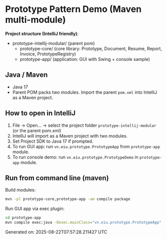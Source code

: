 # Prototype Pattern Demo (Maven multi-module)

**Project structure (IntelliJ friendly)**:
- prototype-intellij-modular/ (parent pom)
  - prototype-core/ (core library: Prototype, Document, Resume, Report, Invoice, PrototypeRegistry)
  - prototype-app/ (application: GUI with Swing + console sample)

## Java / Maven
- Java 17
- Parent POM packs two modules. Import the parent `pom.xml` into IntelliJ as a Maven project.

## How to open in IntelliJ
1. File -> Open... -> select the project folder `prototype-intellij-modular` (or the parent pom.xml)
2. IntelliJ will import as a Maven project with two modules.
3. Set Project SDK to Java 17 if prompted.
4. To run GUI app: run `vn.eiu.prototype.PrototypeApp` from `prototype-app` module.
5. To run console demo: run `vn.eiu.prototype.PrototypeDemo` in `prototype-app` module.

## Run from command line (maven)
Build modules:
```bash
mvn -pl prototype-core,prototype-app -am compile package
```
Run GUI app via exec plugin:
```bash
cd prototype-app
mvn compile exec:java -Dexec.mainClass="vn.eiu.prototype.PrototypeApp"
```


Generated on: 2025-08-22T07:57:28.211427 UTC
